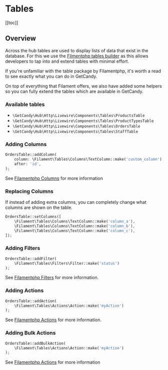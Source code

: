 # Tables

[[toc]]

## Overview

Across the hub tables are used to display lists of data that exist in the database. For this we use the [Filmentphp tables builder](https://filamentphp.com/docs/2.x/tables/installation) as this allows developers to tap into and extend tables with minimal effort.

If you're unfamiliar with the table package by Filamentphp, it's worth a read to see exactly what you can do in GetCandy.

On top of everything that Filament offers, we also have added some helpers so you can fully extend the tables which are available in GetCandy.


### Available tables

- `\GetCandy\Hub\Http\Livewire\Components\Tables\ProductsTable`
- `\GetCandy\Hub\Http\Livewire\Components\Tables\ProductTypesTable`
- `\GetCandy\Hub\Http\Livewire\Components\Tables\OrdersTable`
- `\GetCandy\Hub\Http\Livewire\Components\Tables\StaffTable`

### Adding Columns

```php
OrdersTable::addColumn(
    column: \Filament\Tables\Columns\TextColumn::make('custom_column'),
    after: 'id',
);
```

See [Filamentphp Columns](https://filamentphp.com/docs/2.x/tables/columns#getting-started) for more information

### Replacing Columns

If instead of adding extra columns, you can completely change what columns are shown on the table.

```php
OrdersTable::setColumns([
    \Filament\Tables\Columns\TextColumn::make('column_a'),
    \Filament\Tables\Columns\TextColumn::make('column_b'),
    \Filament\Tables\Columns\TextColumn::make('column_c'),
]);
```

### Adding Filters

```php
OrdersTable::addFilter(
    \Filament\Tables\Filters\Filter::make('status')
);
```

See [Filamentphp Filters](https://filamentphp.com/docs/2.x/tables/filters#getting-started) for more information.

### Adding Actions

```php
OrdersTable::addAction(
    \Filament\Tables\Actions\Action::make('myAction')
);
```

See [Filamentphp Actions](https://filamentphp.com/docs/2.x/tables/actions#getting-started) for more information.

### Adding Bulk Actions

```php
OrdersTable::addBulkAction(
    \Filament\Tables\Actions\Action::make('myAction')
);
```

See [Filamentphp Actions](https://filamentphp.com/docs/2.x/tables/actions#getting-started) for more information
